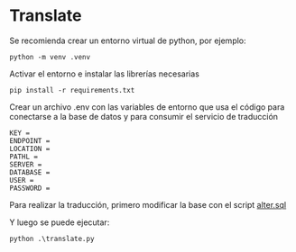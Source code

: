 # Translate

Se recomienda crear un entorno virtual de python, por ejemplo:
```
python -m venv .venv
```
Activar el entorno e instalar las librerías necesarias
```
pip install -r requirements.txt
```

Crear un archivo .env con las variables de entorno que usa el código para conectarse a la base de datos y para consumir el servicio de traducción
```
KEY = 
ENDPOINT = 
LOCATION = 
PATHL = 
SERVER = 
DATABASE = 
USER = 
PASSWORD = 
```
Para realizar la traducción, primero modificar la base con el script [alter.sql](alter.sql)

Y luego se puede ejecutar:
```
python .\translate.py
```